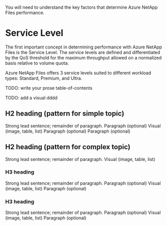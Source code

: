 <!-- 1. Topic sentence(s) --------------------------------------------------------------------------------

    Goal: briefly summarize the key skill this unit will teach

    Heading: do not add an H1 or H2 title here, an auto-generated H1 will appear above this content

    Example: "Organizations often have multiple storage accounts to let them implement different sets of requirements."

    [Learning-unit introduction guidance](https://review.docs.microsoft.com/learn-docs/docs/id-guidance-introductions?branch=master#rule-use-the-standard-learning-unit-introduction-format)
-->

You will need to understand the key factors that determine Azure NetApp Files performance.


<!-- 2. Scenario sub-task --------------------------------------------------------------------------------

    Goal: Describe the part of the scenario that will be solved by the content in this unit

    Heading: none, combine this with the topic sentence into a single paragraph

    Example: "In the shoe-company scenario, we will use a Twitter trigger to launch our app when tweets containing our product name are available."
-->

# Service Level

The first important concept in determining performance with Azure NetApp Files is the Service Level. The service levels are defined and differentiated by the QoS threshold for the maximum throughput allowed on a normalized basis relative to volume quota.  

Azure NetApp Files offers 3 service levels suited to different workload types: Standard, Premium, and Ultra.
<!-- 3. Prose table-of-contents --------------------------------------------------------------------

    Goal: State concisely what's covered in this unit

    Heading: none, combine this with the topic sentence into a single paragraph

    Example: "Here, you will learn the policy factors that are controlled by a storage account so you can decide how many accounts you need."
-->
TODO: write your prose table-of-contents

<!-- 4. Image (highly recommended) ----------------------------------------------------------------

    Goal: Add a visual like an image, table, list, etc. that supports the topic sentence. Ideally, you'll provide an image that illustrates the customer problem the unit will solve; it can use the scenario to do this or stay generic (i.e. not address the scenario).
-->
TODO: add a visual dddd

<!-- 5. Chunked content-------------------------------------------------------------------------------------

    Goal: Provide all the information the learner needs to perform this sub-task.

    Structure: Break the content into 'chunks' where each chunk has three things:
        1. An H2 or H3 heading describing the goal of the chunk
        2. 1-3 paragraphs of text
        3. A visual like an image, table, or list

    [Learning-unit structural guidance](https://review.docs.microsoft.com/learn-docs/docs/id-guidance-structure-learning-content?branch=master)
-->

## H2 heading (pattern for simple topic)

Strong lead sentence; remainder of paragraph.
Paragraph (optional)
Visual (image, table, list)
Paragraph (optional)
Paragraph (optional)

## H2 heading (pattern for complex topic)
Strong lead sentence; remainder of paragraph.
Visual (image, table, list)
### H3 heading
Strong lead sentence; remainder of paragraph.
Paragraph (optional)
Visual (image, table, list)
Paragraph (optional)
### H3 heading
Strong lead sentence; remainder of paragraph.
Paragraph (optional)
Visual (image, table, list)
Paragraph (optional)

<!-- - - - - - - - - - - - - - - - - - - - - - - - - - - - - - - - - - - - - - - - -->

<!-- Do not add a unit summary or references/links -->